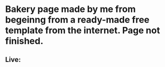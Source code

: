 # Bakery page made by me from begeinng from a ready-made free template from the internet. Page not finished.
## Live:  
